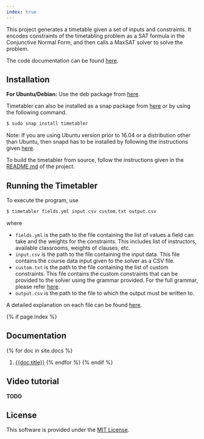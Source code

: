 ```yaml
---
index: true
---
```


This project generates a timetable given a set of inputs and constraints. It encodes constraints of the timetabling problem as a SAT formula in the Conjunctive Normal Form, and then calls a MaxSAT solver to solve the problem.

The code documentation can be found [here](https://timetabler.readthedocs.io).

## Installation

**For Ubuntu/Debian:** Use the deb package from [here](https://github.com/GoodDeeds/Timetabler/releases).

Timetabler can also be installed as a snap package from [here](https://snapcraft.io/timetabler) or by using the following command.
```bash
$ sudo snap install timetabler
```

Note: If you are using Ubuntu version prior to 16.04 or a distribution other than Ubuntu, then snapd has to be installed by following the instructions given [here](https://docs.snapcraft.io/installing-snapd/6735).

To build the timetabler from source, follow the instructions given in the [README.md](https://github.com/GoodDeeds/Timetabler/blob/master/README.md) of the project.

## Running the Timetabler

To execute the program, use
```bash
$ timetabler fields.yml input.csv custom.txt output.csv
```
where
* `fields.yml` is the path to the file containing the list of values a field can take and the weights for the constraints. This includes list of instructors, available classrooms, weights of clauses, etc.
* `input.csv` is the path to the file containing the input data. This file contains the course data input given to the solver as a CSV file.
* `custom.txt` is the path to the file containing the list of custom constraints. This file contains the custom constraints that can be provided to the solver using the grammar provided. For the full grammar, please refer [here](docs/custom).
* `output.csv` is the path to the file to which the output must be written to.

A detailed explanation on each file can be found [here](docs/files).

{% if page.index %}
## Documentation
{% for doc in site.docs %}
1. [{{doc.title}}]({{doc.url|prepend:site.baseurl}})
{% endfor %}
{% endif %}

## Video tutorial

**TODO**

## License

This software is provided under the [MIT License](https://github.com/GoodDeeds/Timetabler/blob/master/LICENSE).
